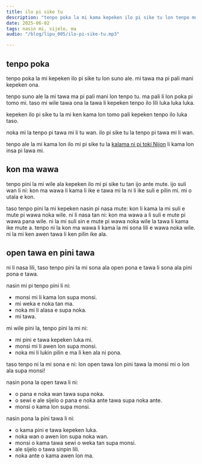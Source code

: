 ```yaml
---
title: ilo pi sike tu
description: "tenpo poka la mi kama kepeken ilo pi sike tu lon tenpo mute. ni li tan seme? lipu ni la mi toki."
date: 2025-06-02
tags: nasin mi, sijelo, ma
audio: "/blog/lipu_005/ilo-pi-sike-tu.mp3"

---
```


## tenpo poka

tenpo poka la mi kepeken ilo pi sike tu lon suno ale. mi tawa ma pi pali mani kepeken ona. 

tenpo suno ale la mi tawa ma pi pali mani lon tenpo tu. ma pali li lon poka pi tomo mi. taso mi wile tawa ona la tawa li kepeken tenpo ilo lili luka luka luka. 

kepeken ilo pi sike tu la mi ken kama lon tomo pali kepeken tenpo ilo luka taso. 

noka mi la tenpo pi tawa mi li tu wan. ilo pi sike tu la tenpo pi tawa mi li wan.

tenpo ale la mi kama lon ilo mi pi sike tu la [kalama ni pi toki Nijon](https://youtu.be/Dqn4fydZKLk?t=47) li kama lon insa pi lawa mi.

## kon ma wawa 

tenpo pini la mi wile ala kepeken ilo mi pi sike tu tan ijo ante mute. ijo suli wan li ni: kon ma wawa li kama li ike e tawa mi la ni li ike suli e pilin mi. mi o utala e kon. 

taso tenpo pini la mi kepeken nasin pi nasa mute: kon li kama la mi suli e mute pi wawa noka wile. ni li nasa tan ni: kon ma wawa a li suli e mute pi wawa pana wile. ni la mi suli sin e mute pi wawa noka wile la tawa li kama ike mute a. tenpo ni la kon ma wawa li kama la mi sona lili e wawa noka wile. ni la mi ken awen tawa li ken pilin ike ala. 

## open tawa en pini tawa

ni li nasa lili, taso tenpo pini la mi sona ala open pona e tawa li sona ala pini pona e tawa. 

nasin mi pi tenpo pini li ni: 
- monsi mi li kama lon supa monsi. 
- mi weka e noka tan ma. 
- noka mi li alasa e supa noka.
- mi tawa.

mi wile pini la, tenpo pini la mi ni:
- mi pini e tawa kepeken luka mi. 
- monsi mi li awen lon supa monsi. 
- noka mi li lukin pilin e ma li ken ala ni pona. 

taso tenpo ni la mi sona e ni: lon open tawa lon pini tawa la monsi mi o lon ala supa monsi! 

nasin pona la open tawa li ni:
- o pana e noka wan tawa supa noka. 
- o sewi e ale sijelo o pana e noka ante tawa supa noka ante. 
- monsi o kama lon supa monsi. 

nasin pona la pini tawa li ni:
- o kama pini e tawa kepeken luka. 
- noka wan o awen lon supa noka wan. 
- monsi o kama tawa sewi o weka tan supa monsi. 
- ale sijelo o tawa sinpin lili. 
- noka ante o kama awen lon ma. 




